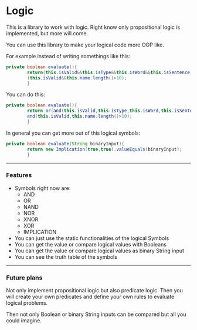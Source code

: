 # Logic

This is a library to work with logic. Right know only propositional logic is
implemented, but more will come.

You can use this library to make your logical code more OOP like.

For example instead of writing somethings like this:

````java
private boolean evaluate(){
        return(this.isValid&&this.isType&&this.isWord&&this.isSentence)||
        (this.isValid&&this.name.length()>10);
        }
````

You can do this:

````java
private boolean evaluate(){
        return or(and(this.isValid,this.isType,this.isWord,this.isSentence),
        and(this.isValid,this.name.length()>10);
        }
````

In general you can get more out of this logical symbols:

````java
private boolean evaluate(String binaryInput){
        return new Implication(true,true).valueEquals(binaryInput);
        }
````

---

### Features

- Symbols right now are:
    - AND
    - OR
    - NAND
    - NOR
    - XNOR
    - XOR
    - IMPLICATION
- You can just use the static functionalities of the logical Symbols
- You can get the value or compare logical values with Booleans
- You can get the value or compare logical values as binary String input
- You can see the truth table of the symbols

---
### Future plans

Not only implement propositional logic but also predicate logic.
Then you will create your own predicates and define your own rules to evaluate logical problems.

Then not only Boolean or binary String inputs can be compared but all you could imagine.